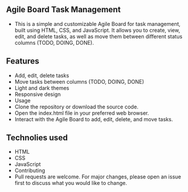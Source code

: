 ## Agile Board Task Management
* This is a simple and customizable Agile Board for task management, built using HTML, CSS, and JavaScript. It allows you to create, view, edit, and delete tasks, as well as move them between different status columns (TODO, DOING, DONE).

## Features
* Add, edit, delete tasks
* Move tasks between columns (TODO, DOING, DONE)
* Light and dark themes
* Responsive design
* Usage
* Clone the repository or download the source code.
* Open the index.html file in your preferred web browser.
* Interact with the Agile Board to add, edit, delete, and move tasks.

## Technolies used
* HTML
* CSS
* JavaScript
* Contributing
* Pull requests are welcome. For major changes, please open an issue first to discuss what you would like to change.






